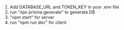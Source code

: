 1) Add DATABASE_URL and TOKEN_KEY in your .env file
2) run "npx prisma generate" to generate DB
3) "npm start" for server
4) run "npm run dev" for client
